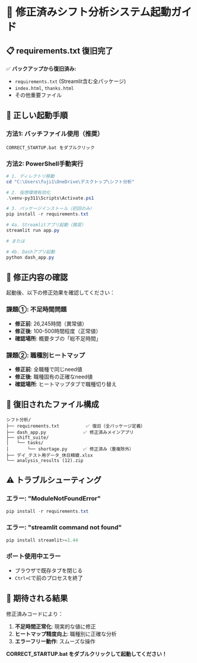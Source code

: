 # 🚀 修正済みシフト分析システム起動ガイド

## 📋 requirements.txt 復旧完了

✅ **バックアップから復旧済み:**
- `requirements.txt` (Streamlit含む全パッケージ)
- `index.html`, `thanks.html`
- その他重要ファイル

## 🎯 正しい起動手順

### **方法1: バッチファイル使用（推奨）**
```
CORRECT_STARTUP.bat をダブルクリック
```

### **方法2: PowerShell手動実行**
```powershell
# 1. ディレクトリ移動
cd "C:\Users\fuji1\OneDrive\デスクトップ\シフト分析"

# 2. 仮想環境有効化
.\venv-py311\Scripts\Activate.ps1

# 3. パッケージインストール（初回のみ）
pip install -r requirements.txt

# 4a. Streamlitアプリ起動（推奨）
streamlit run app.py

# または

# 4b. Dashアプリ起動
python dash_app.py
```

## 🔧 修正内容の確認

起動後、以下の修正効果を確認してください：

### **課題①: 不足時間問題**
- **修正前**: 26,245時間（異常値）
- **修正後**: 100-500時間程度（正常値）
- **確認場所**: 概要タブの「総不足時間」

### **課題②: 職種別ヒートマップ**
- **修正前**: 全職種で同じneed値
- **修正後**: 職種固有の正確なneed値
- **確認場所**: ヒートマップタブで職種切り替え

## 📂 復旧されたファイル構成

```
シフト分析/
├── requirements.txt          ✅ 復旧（全パッケージ定義）
├── dash_app.py              ✅ 修正済みメインアプリ
├── shift_suite/
│   └── tasks/
│       └── shortage.py      ✅ 修正済み（重複除外）
├── デイ_テスト用データ_休日精緻.xlsx
└── analysis_results (12).zip
```

## ⚠️ トラブルシューティング

### **エラー: "ModuleNotFoundError"**
```powershell
pip install -r requirements.txt
```

### **エラー: "streamlit command not found"**
```powershell
pip install streamlit>=1.44
```

### **ポート使用中エラー**
- ブラウザで既存タブを閉じる
- `Ctrl+C`で前のプロセスを終了

## 🎉 期待される結果

修正済みコードにより：
1. **不足時間正常化**: 現実的な値に修正
2. **ヒートマップ精度向上**: 職種別に正確な分析
3. **エラーフリー動作**: スムーズな操作

**CORRECT_STARTUP.bat をダブルクリックして起動してください！**